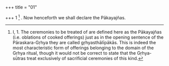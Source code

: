 +++
title = "01"

+++
1 [^1] . Now henceforth we shall declare the Pākayajñas.


[^1]:  I, 1. The ceremonies to be treated of are defined here as the Pākayajñas (i.e. oblations of cooked offerings) just as in the opening sentence of the Pāraskara-Gṛhya they are called gṛhyasthālīpākās. This is indeed the most characteristic form of offerings belonging to the domain of the Gṛhya ritual, though it would not be correct to state that the Gṛhya-sūtras treat exclusively of sacrificial ceremonies of this kind.
